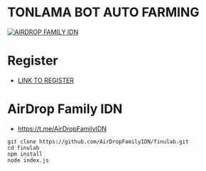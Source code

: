 # TONLAMA BOT AUTO FARMING
[![AIRDROP FAMILY IDN](https://img001.prntscr.com/file/img001/nWzss4BKR4OOg4svQ0Ec3A.jpeg)](https://github.com/AirDropFamilyIDN/tonlama)

# Register
- [LINK TO REGISTER](https://tonlama.com?ref=0:ebfb05205aed8fdcd94a958ee3c140e3414b3e7c993106d6d7603446b641395c)

# AirDrop Family IDN
- https://t.me/AirDropFamilyIDN

```
git clone https://github.com/AirDropFamilyIDN/finulab.git
cd finulab
npm install
node index.js

```
